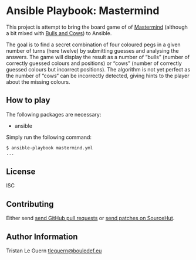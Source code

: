 # Ansible Playbook: Mastermind

This project is attempt to bring the board game of of [Mastermind](https://en.wikipedia.org/wiki/Mastermind_(board_game)) (although a bit mixed with [Bulls and Cows](https://en.wikipedia.org/wiki/Bulls_and_Cows)) to Ansible.

The goal is to find a secret combination of four coloured pegs in a given number of turns (here twelve) by submitting guesses and analysing the answers.
The game will display the result as a number of “bulls” (number of correctly guessed colours and positions) or “cows” (number of correctly guessed colours but incorrect positions).
The algorithm is not yet perfect as the number of “cows“ can be incorrectly detected, giving hints to the player about the missing colours.

## How to play

The following packages are necessary:

- ansible

Simply run the following command:

```sh
$ ansible-playbook mastermind.yml
...
```

## License

ISC

## Contributing

Either send [send GitHub pull requests](https://github.com/tleguern/ansible-playbook-mastermind) or [send patches on SourceHut](https://lists.sr.ht/~tleguern/misc).

## Author Information

Tristan Le Guern <tleguern@bouledef.eu>
